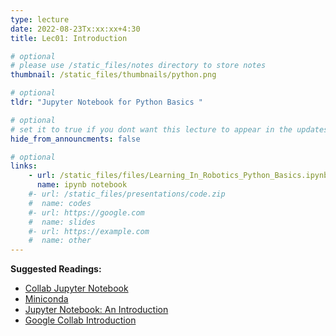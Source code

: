 ```yaml
---
type: lecture
date: 2022-08-23Tx:xx:xx+4:30
title: Lec01: Introduction

# optional
# please use /static_files/notes directory to store notes
thumbnail: /static_files/thumbnails/python.png

# optional
tldr: "Jupyter Notebook for Python Basics "

# optional
# set it to true if you dont want this lecture to appear in the updates section
hide_from_announcments: false

# optional
links:
    - url: /static_files/files/Learning_In_Robotics_Python_Basics.ipynb
      name: ipynb notebook
    #- url: /static_files/presentations/code.zip
    #  name: codes
    #- url: https://google.com
    #  name: slides
    #- url: https://example.com
    #  name: other
---
```

<!-- Other additional contents using markdown -->
**Suggested Readings:**
- [Collab Jupyter Notebook](https://colab.research.google.com/drive/1hJQgZPvgtCvcksR1FX6vmzKqzw1o5rdK?usp=sharing)
- [Miniconda](https://docs.conda.io/en/latest/miniconda.html)
- [Jupyter Notebook: An Introduction](https://realpython.com/jupyter-notebook-introduction/)
- [Google Collab Introduction](https://colab.research.google.com/)
